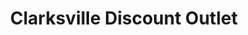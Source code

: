 ---
title: "Clarksville Discount Outlet"
url: /clarksville/clarksville-discount-outlet/
shop: variety store
---